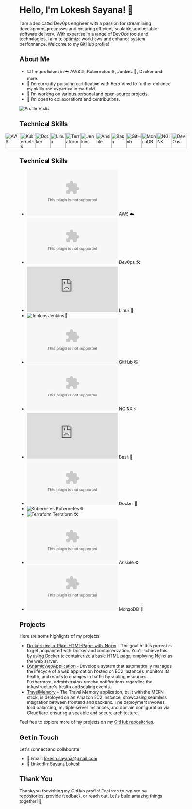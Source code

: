 # Hello, I'm Lokesh Sayana! 👋

I am a dedicated DevOps engineer with a passion for streamlining development processes and ensuring efficient, scalable, and reliable software delivery. With expertise in a range of DevOps tools and technologies, I aim to optimize workflows and enhance system performance. Welcome to my GitHub profile!


## About Me

- 💻 I'm proficient in ☁️ AWS 🌐, Kubernetes ☸️, Jenkins 🔧, Docker and more.
- 🌱 I’m currently pursuing certification with Hero Vired to further enhance my skills and expertise in the field.
- 🔭 I’m working on various personal and open-source projects.
- 🤝 I’m open to collaborations and contributions.

![Profile Visits](https://komarev.com/ghpvc/?username=sayanalokesh&label=Profile%20Visits&color=0e75b6&style=flat)

## Technical Skills

<div style="display:flex; justify-content: center; align-items: center;">
    <img src="https://i.pinimg.com/564x/14/96/50/149650cf203a19c9aea21b9092cb186d.jpg" alt="AWS" height="50" />
    <img src="https://logo.clearbit.com/kubernetes.io" alt="Kubernetes" height="50" />
    <img src="https://logo.clearbit.com/docker.com" alt="Docker" height="50" />
    <img src="https://logo.clearbit.com/linuxfoundation.org" alt="Linux" height="50" />
    <img src="https://logo.clearbit.com/terraform.io" alt="Terraform" height="50" />
    <img src="https://logo.clearbit.com/jenkins.io" alt="Jenkins" height="50" />
    <img src="https://logo.clearbit.com/ansible.com" alt="Ansible" height="50" />
    <img src="https://logo.clearbit.com/gnu.org" alt="Bash" height="50" />
    <img src="https://logo.clearbit.com/github.com" alt="GitHub" height="50" />
    <img src="https://logo.clearbit.com/mongodb.com" alt="MongoDB" height="50" />
    <img src="https://logo.clearbit.com/nginx.com" alt="NGINX" height="50" />
    <img src="https://logo.clearbit.com/devops.com" alt="DevOps" height="50" />
</div>

## Technical Skills

- ![Amazon Web Services](https://logo.clearbit.com/aws.amazon.com) AWS ☁️
- ![DevOps](https://logo.clearbit.com/devops.com) DevOps 🛠️
- ![Linux](https://logo.clearbit.com/linuxfoundation.org) Linux 🐧
- ![Jenkins](https://logo.clearbit.com/jenkins.io) Jenkins 🔧
- ![GitHub](https://logo.clearbit.com/github.com) GitHub 🐱
- ![NGINX](https://logo.clearbit.com/nginx.com) NGINX ⚡
- ![Bash](https://logo.clearbit.com/gnu.org) Bash 🐚
- ![Docker](https://logo.clearbit.com/docker.com) Docker 🐳
- ![Kubernetes](https://logo.clearbit.com/kubernetes.io) Kubernetes ☸️
- ![Terraform](https://logo.clearbit.com/terraform.io) Terraform 🛠️
- ![Ansible](https://logo.clearbit.com/ansible.com) Ansible ⚙️
- ![MongoDB](https://logo.clearbit.com/mongodb.com) MongoDB 🍃


## Projects

Here are some highlights of my projects:

- [Dockerizing-a-Plain-HTML-Page-with-Nginx](https://github.com/sayanalokesh/Dockerizing-a-Plain-HTML-Page-with-Nginx) - The goal of this project is to get acquainted with Docker and containerization. You'll achieve this by using Docker to containerize a basic HTML page, employing Nginx as the web server.
- [DynamicWebApplication](link-to-project) - Develop a system that automatically manages the lifecycle of a web application hosted on EC2 instances, monitors its health, and reacts to changes in traffic by scaling resources. Furthermore, administrators receive notifications regarding the infrastructure's health and scaling events.
- [TravelMemory]([link-to-project](https://github.com/sayanalokesh/TravelMemory)) - The Travel Memory application, built with the MERN stack, is deployed on an Amazon EC2 instance, showcasing seamless integration between frontend and backend. The deployment involves load balancing, multiple server instances, and domain configuration via Cloudflare, ensuring a scalable and secure architecture.

Feel free to explore more of my projects on my [GitHub repositories](https://github.com/sayanalokesh).

## Get in Touch

Let's connect and collaborate:

- 📧 Email: lokesh.sayana@gmail.com
- 💬 LinkedIn: [Sayana Lokesh](www.linkedin.com/in/lokeshsayana)

## Thank You

Thank you for visiting my GitHub profile! Feel free to explore my repositories, provide feedback, or reach out. Let's build amazing things together! 🚀

<!--
**sayanalokesh/sayanalokesh** is a ✨ _special_ ✨ repository because its `README.md` (this file) appears on your GitHub profile.

Here are some ideas to get you started:

- 🔭 I’m currently working on ...
- 🌱 I’m currently learning ...
- 👯 I’m looking to collaborate on ...
- 🤔 I’m looking for help with ...
- 💬 Ask me about ...
- 📫 How to reach me: ...
- 😄 Pronouns: ...
- ⚡ Fun fact: ...
-->
